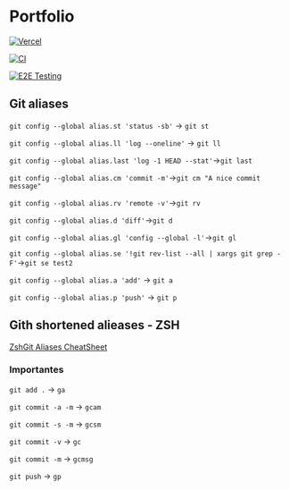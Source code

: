 # Portfolio

[![Vercel](https://therealsujitk-vercel-badge.vercel.app/?app=ivan-gazquez-art-irgazquez&style=flat)](https://ivan.gazquez.art)

[![CI](https://github.com/irg1008/ivan-gazquez-art/actions/workflows/continous.yml/badge.svg)](https://github.com/irg1008/ivan-gazquez-art/actions/workflows/continous.yml)

[![E2E Testing](https://github.com/irg1008/ivan-gazquez-art/actions/workflows/playwright.yml/badge.svg)](https://github.com/irg1008/ivan-gazquez-art/actions/workflows/playwright.yml)

## Git aliases

`git config --global alias.st 'status -sb'` -> `git st`

`git config --global alias.ll 'log --oneline'` -> `git ll`

`git config --global alias.last 'log -1 HEAD --stat'`->`git last`

`git config --global alias.cm 'commit -m'`->`git cm "A nice commit message"`

`git config --global alias.rv 'remote -v'`->`git rv`

`git config --global alias.d 'diff'`->`git d`

`git config --global alias.gl 'config --global -l'`->`git gl`

`git config --global alias.se '!git rev-list --all | xargs git grep -F'`->`git se test2`

`git config --global alias.a 'add'` -> `git a`

`git config --global alias.p 'push'` -> `git p`

## Gith shortened alieases - ZSH

[ZshGit Aliases CheatSheet](https://kapeli.com/cheat_sheets/Oh-My-Zsh_Git.docset/Contents/Resources/Documents/index)

### Importantes

`git add .` -> `ga`

`git commit -a -m` -> `gcam`

`git commit -s -m` -> `gcsm`

`git commit -v` -> `gc`

`git commit -m` -> `gcmsg`

`git push` -> `gp`
